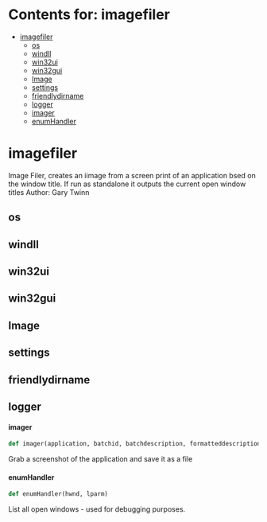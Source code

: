 # Contents for: imagefiler

* [imagefiler](#imagefiler)
  * [os](#imagefiler.os)
  * [windll](#imagefiler.windll)
  * [win32ui](#imagefiler.win32ui)
  * [win32gui](#imagefiler.win32gui)
  * [Image](#imagefiler.Image)
  * [settings](#imagefiler.settings)
  * [friendlydirname](#imagefiler.friendlydirname)
  * [logger](#imagefiler.logger)
  * [imager](#imagefiler.imager)
  * [enumHandler](#imagefiler.enumHandler)

<a id="imagefiler"></a>

# imagefiler

Image Filer, creates an iimage from a screen print of an application bsed on the window title. If run as standalone
it outputs the current open window titles
Author: Gary Twinn

<a id="imagefiler.os"></a>

## os

<a id="imagefiler.windll"></a>

## windll

<a id="imagefiler.win32ui"></a>

## win32ui

<a id="imagefiler.win32gui"></a>

## win32gui

<a id="imagefiler.Image"></a>

## Image

<a id="imagefiler.settings"></a>

## settings

<a id="imagefiler.friendlydirname"></a>

## friendlydirname

<a id="imagefiler.logger"></a>

## logger

<a id="imagefiler.imager"></a>

#### imager

```python
def imager(application, batchid, batchdescription, formatteddescription)
```

Grab a screenshot of the application and save it as a file

<a id="imagefiler.enumHandler"></a>

#### enumHandler

```python
def enumHandler(hwnd, lparm)
```

List all open windows - used for debugging purposes.

